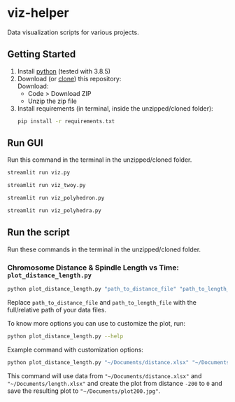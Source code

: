 # viz-helper
Data visualization scripts for various projects.

## Getting Started
1. Install [python](https://www.python.org/downloads/) (tested with 3.8.5)
2. Download (or [clone](https://docs.github.com/en/free-pro-team@latest/github/creating-cloning-and-archiving-repositories/cloning-a-repository)) this repository: <br/>
    Download: 
    - Code > Download ZIP
    - Unzip the zip file
3. Install requirements (in terminal, inside the unzipped/cloned folder):
    ```bash
    pip install -r requirements.txt
    ```

## Run GUI    
Run this command in the terminal in the unzipped/cloned folder.
```bash
streamlit run viz.py
```
```bash
streamlit run viz_twoy.py
```
```bash
streamlit run viz_polyhedron.py
```
```bash
streamlit run viz_polyhedra.py
```
## Run the script
Run these commands in the terminal in the unzipped/cloned folder.

### Chromosome Distance & Spindle Length vs Time: `plot_distance_length.py`
```bash
python plot_distance_length.py "path_to_distance_file" "path_to_length_file"
```
Replace `path_to_distance_file` and `path_to_length_file` with the full/relative path of your data files.

To know more options you can use to customize the plot, run:
```bash
python plot_distance_length.py --help
```
Example command with customization options:
```bash
python plot_distance_length.py "~/Documents/distance.xlsx" "~/Documents/length.xlsx" -outfile="~/Documents/plot200.jpg" -distance_min=-200 
```
This command will use data from `"~/Documents/distance.xlsx"` and `"~/Documents/length.xlsx"` and create the plot from distance `-200` to `0` and save the resulting plot to `"~/Documents/plot200.jpg"`.
